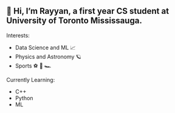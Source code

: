 ## 👋 Hi, I’m Rayyan, a first year CS student at University of Toronto Mississauga.

Interests:
- Data Science and ML 📈
- Physics and Astronomy 🪐
- Sports ⚽ 🏀 🏎️

Currently Learning:
- C++
- Python
- ML 

<!---
rayyanaamir22/rayyanaamir22 is a ✨ special ✨ repository because its `README.md` (this file) appears on your GitHub profile.
You can click the Preview link to take a look at your changes.
--->
